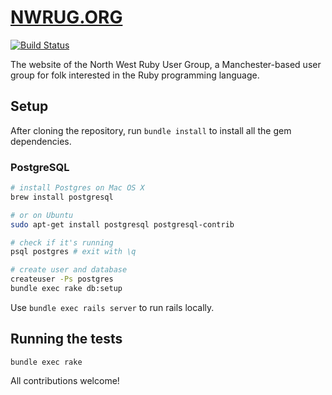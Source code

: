 # [NWRUG.ORG](http://nwrug.org)

[![Build Status](https://travis-ci.org/nwrug/nwrug.org.svg?branch=master)](https://travis-ci.org/nwrug/nwrug.org)

The website of the North West Ruby User Group, a Manchester-based user group for
folk interested in the Ruby programming language.

## Setup

After cloning the repository, run `bundle install` to install all the gem
dependencies.

### PostgreSQL

```sh
# install Postgres on Mac OS X
brew install postgresql

# or on Ubuntu
sudo apt-get install postgresql postgresql-contrib

# check if it's running
psql postgres # exit with \q

# create user and database
createuser -Ps postgres
bundle exec rake db:setup
```

Use `bundle exec rails server` to run rails locally.

## Running the tests

```
bundle exec rake
```

All contributions welcome!
